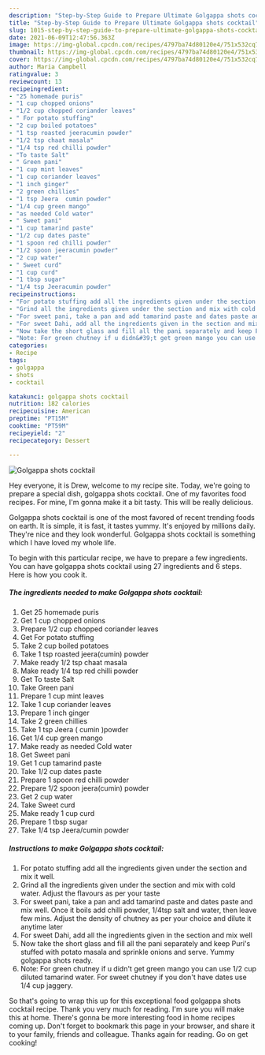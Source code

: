 ```yaml
---
description: "Step-by-Step Guide to Prepare Ultimate Golgappa shots cocktail"
title: "Step-by-Step Guide to Prepare Ultimate Golgappa shots cocktail"
slug: 1015-step-by-step-guide-to-prepare-ultimate-golgappa-shots-cocktail
date: 2021-06-09T12:47:56.363Z
image: https://img-global.cpcdn.com/recipes/4797ba74d80120e4/751x532cq70/golgappa-shots-cocktail-recipe-main-photo.jpg
thumbnail: https://img-global.cpcdn.com/recipes/4797ba74d80120e4/751x532cq70/golgappa-shots-cocktail-recipe-main-photo.jpg
cover: https://img-global.cpcdn.com/recipes/4797ba74d80120e4/751x532cq70/golgappa-shots-cocktail-recipe-main-photo.jpg
author: Maria Campbell
ratingvalue: 3
reviewcount: 13
recipeingredient:
- "25 homemade puris"
- "1 cup chopped onions"
- "1/2 cup chopped coriander leaves"
- " For potato stuffing"
- "2 cup boiled potatoes"
- "1 tsp roasted jeeracumin powder"
- "1/2 tsp chaat masala"
- "1/4 tsp red chilli powder"
- "To taste Salt"
- " Green pani"
- "1 cup mint leaves"
- "1 cup coriander leaves"
- "1 inch ginger"
- "2 green chillies"
- "1 tsp Jeera  cumin powder"
- "1/4 cup green mango"
- "as needed Cold water"
- " Sweet pani"
- "1 cup tamarind paste"
- "1/2 cup dates paste"
- "1 spoon red chilli powder"
- "1/2 spoon jeeracumin powder"
- "2 cup water"
- " Sweet curd"
- "1 cup curd"
- "1 tbsp sugar"
- "1/4 tsp Jeeracumin powder"
recipeinstructions:
- "For potato stuffing add all the ingredients given under the section and mix it well."
- "Grind all the ingredients given under the section and mix with cold water. Adjust the flavours as per your taste"
- "For sweet pani, take a pan and add tamarind paste and dates paste and mix well. Once it boils add chilli powder, 1/4tsp salt and water, then leave few mins. Adjust the density of chutney as per your choice and dilute it anytime later"
- "For sweet Dahi, add all the ingredients given in the section and mix well"
- "Now take the short glass and fill all the pani separately and keep Puri&#39;s stuffed with potato masala and sprinkle onions and serve. Yummy golgappa shots ready."
- "Note: For green chutney if u didn&#39;t get green mango you can use 1/2 cup diluted tamarind water. For sweet chutney if you don&#39;t have dates use 1/4 cup jaggery."
categories:
- Recipe
tags:
- golgappa
- shots
- cocktail

katakunci: golgappa shots cocktail 
nutrition: 182 calories
recipecuisine: American
preptime: "PT15M"
cooktime: "PT59M"
recipeyield: "2"
recipecategory: Dessert

---
```



![Golgappa shots cocktail](https://img-global.cpcdn.com/recipes/4797ba74d80120e4/751x532cq70/golgappa-shots-cocktail-recipe-main-photo.jpg)

Hey everyone, it is Drew, welcome to my recipe site. Today, we're going to prepare a special dish, golgappa shots cocktail. One of my favorites food recipes. For mine, I'm gonna make it a bit tasty. This will be really delicious.

Golgappa shots cocktail is one of the most favored of recent trending foods on earth. It is simple, it is fast, it tastes yummy. It's enjoyed by millions daily. They're nice and they look wonderful. Golgappa shots cocktail is something which I have loved my whole life.




To begin with this particular recipe, we have to prepare a few ingredients. You can have golgappa shots cocktail using 27 ingredients and 6 steps. Here is how you cook it.

<!--inarticleads1-->

##### The ingredients needed to make Golgappa shots cocktail:

1. Get 25 homemade puris
1. Get 1 cup chopped onions
1. Prepare 1/2 cup chopped coriander leaves
1. Get  For potato stuffing
1. Take 2 cup boiled potatoes
1. Take 1 tsp roasted jeera(cumin) powder
1. Make ready 1/2 tsp chaat masala
1. Make ready 1/4 tsp red chilli powder
1. Get To taste Salt
1. Take  Green pani
1. Prepare 1 cup mint leaves
1. Take 1 cup coriander leaves
1. Prepare 1 inch ginger
1. Take 2 green chillies
1. Take 1 tsp Jeera ( cumin )powder
1. Get 1/4 cup green mango
1. Make ready as needed Cold water
1. Get  Sweet pani
1. Get 1 cup tamarind paste
1. Take 1/2 cup dates paste
1. Prepare 1 spoon red chilli powder
1. Prepare 1/2 spoon jeera(cumin) powder
1. Get 2 cup water
1. Take  Sweet curd
1. Make ready 1 cup curd
1. Prepare 1 tbsp sugar
1. Take 1/4 tsp Jeera/cumin powder




<!--inarticleads2-->

##### Instructions to make Golgappa shots cocktail:

1. For potato stuffing add all the ingredients given under the section and mix it well.
1. Grind all the ingredients given under the section and mix with cold water. Adjust the flavours as per your taste
1. For sweet pani, take a pan and add tamarind paste and dates paste and mix well. Once it boils add chilli powder, 1/4tsp salt and water, then leave few mins. Adjust the density of chutney as per your choice and dilute it anytime later
1. For sweet Dahi, add all the ingredients given in the section and mix well
1. Now take the short glass and fill all the pani separately and keep Puri&#39;s stuffed with potato masala and sprinkle onions and serve. Yummy golgappa shots ready.
1. Note: For green chutney if u didn&#39;t get green mango you can use 1/2 cup diluted tamarind water. For sweet chutney if you don&#39;t have dates use 1/4 cup jaggery.




So that's going to wrap this up for this exceptional food golgappa shots cocktail recipe. Thank you very much for reading. I'm sure you will make this at home. There's gonna be more interesting food in home recipes coming up. Don't forget to bookmark this page in your browser, and share it to your family, friends and colleague. Thanks again for reading. Go on get cooking!
